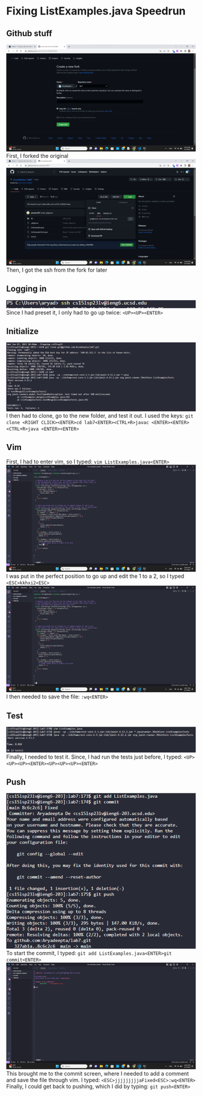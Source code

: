 # Fixing ListExamples.java Speedrun
## Github stuff
![fork](fork.png)
First, I forked the original
![ssh](github_ssh.png)
Then, I got the ssh from the fork for later
## Logging in
![login](login.png)
Since I had preset it, I only had to go up twice:
`<UP><UP><ENTER>`
## Initialize
![initial](initial_run.png)
I then had to clone, go to the new folder, and test it out. I used the keys:
`git clone <RIGHT CLICK><ENTER>cd lab7<ENTER><CTRL+R>javac <ENTER><ENTER><CTRL+R>java <ENTER><ENTER>`
## Vim
First, I had to enter vim, so I typed:
`vim ListExamples.java<ENTER>`
![vim i](vim_i.png)
I was put in the perfect position to go up and edit the 1 to a 2, so I typed
`<ESC>kkhxi2<ESC>`
![vim save](vim_save.png)
I then needed to save the file:
`:wq<ENTER>`
## Test
![test](edit_and_run.png)
Finally, I needed to test it. Since, I had run the tests just before, I typed:
`<UP><UP><UP><ENTER><UP><UP><UP><ENTER>`
## Push
![push](push.png)
To start the commit, I typed:
`git add ListExamples.java<ENTER>git commit<ENTER>`
![commit](commit.png)
This brought me to the commit screen, where I needed to add a comment and save the file through vim. I typed:
`<ESC>jjjjjjjjjaFixed<ESC>:wq<ENTER>`
Finally, I could get back to pushing, which I did by typing:
`git push<ENTER>`

